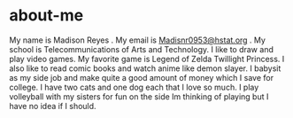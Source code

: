 # about-me
My name is Madison Reyes .
My email is Madisnr0953@hstat.org .
My school is Telecommunications of Arts and Technology.
I like to draw and play video games. My favorite game is Legend of Zelda Twillight Princess. I also like to read comic books and watch anime like demon slayer.
I babysit as my side job and make quite a good amount of money which I save for college. 
I have two cats and one dog each that I love so much. I play volleyball with my sisters for fun on the side Im thinking of playing but I have no idea if I should.
